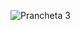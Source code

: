 ![Prancheta 3](https://github.com/nub3k-cl/Encriptador-de-texto---Alura-ONE/assets/172687539/bbf9e205-1926-41ed-bf22-26b3e22fb780)

